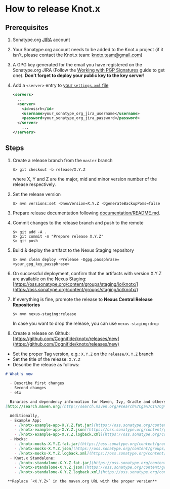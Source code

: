 # How to release Knot.x

## Prerequisites
1. Sonatype.org [JIRA](https://issues.sonatype.org/secure/Signup!default.jspa) account

2. Your Sonatype.org account needs to be added to the Knot.x project (if it isn't, please contact the Knot.x team: 
[knotx.team@gmail.com](email:knotx.team@gmail.com))

3. A GPG key generated for the email you have registered on the Sonatype.org JIRA 
(Follow the [Working with PGP Signatures](http://central.sonatype.org/pages/working-with-pgp-signatures.html) 
guide to get one). 
**Don't forget to deploy your public key to the key server!** 

4. Add a `<server>` entry to [your `settings.xml` file](https://maven.apache.org/settings.html#Introduction)
   ```xml
   <servers>
     ...
     <server>
       <id>ossrh</id>
       <username>your_sonatype_org_jira_username</username>
       <password>your_sonatype_org_jira_password</password>
     </server>
       ...
   </servers>    
   ```

## Steps

1. Create a release branch from the `master` branch

   ```
   $> git checkout -b release/X.Y.Z
   ```
   where X, Y and Z are the major, mid and minor version number of the release respectively.

2. Set the release version

   ```
   $> mvn versions:set -DnewVersion=X.Y.Z -DgenerateBackupPoms=false
   ```

3. Prepare release documentation following [documentation/README.md](https://github.com/Cognifide/knotx/blob/master/documentation/README.md).

4. Commit changes to the release branch and push to the remote

   ```
   $> git add -A .
   $> git commit -m "Prepare release X.Y.Z"
   $> git push
   ```

5. Build & deploy the artifact to the Nexus Staging repository

   ```
   $> mvn clean deploy -Prelease -Dgpg.passphrase=<your_gpg_key_passphrase>
   ```
   
6. On successful deployment, confirm that the artifacts with version X.Y.Z are available on the Nexus Staging:
[https://oss.sonatype.org/content/groups/staging/io/knotx/](https://oss.sonatype.org/content/groups/staging/io/knotx/)

7. If everything is fine, promote the release to **Nexus Central Release Repositories**

   ```
   $> mvn nexus-staging:release
   ```
   
   In case you want to drop the release, you can use `nexus-staging:drop`
   
8. Create a release on Github: [https://github.com/Cognifide/knotx/releases/new](https://github.com/Cognifide/knotx/releases/new)
  - Set the proper Tag version, e.g.: `X.Y.Z` on the `release/X.Y.Z` branch
  - Set the title of the release: `X.Y.Z`
  - Describe the release as follows:

   ```md
   # What's new
     
     - Describe first changes
     - Second changes
     - etx

     Binaries and dependency information for Maven, Ivy, Gradle and others can be found at 
  [http://search.maven.org](http://search.maven.org/#search%7Cga%7C1%7Cg%3A%22io.knotx%22%20AND%20v%3A<X.Y.Z>)
  
     Additionally, 
     - Example App:
       - [knotx-example-app-X.Y.Z.fat.jar](https://oss.sonatype.org/content/groups/public/io/knotx/knotx-example-app/X.Y.Z/knotx-example-app-X.Y.Z.fat.jar)
       - [knotx-example-app-X.Y.Z.json](https://oss.sonatype.org/content/groups/public/io/knotx/knotx-example-app/X.Y.Z/knotx-example-app-X.Y.Z.json)
       - [knotx-example-app-X.Y.Z.logback.xml](https://oss.sonatype.org/content/groups/public/io/knotx/knotx-example-app/X.Y.Z/knotx-example-app-X.Y.Z.logback.xml)
     - Mocks:
       - [knotx-mocks-X.Y.Z.fat.jar](https://oss.sonatype.org/content/groups/public/io/knotx/knotx-mocks/X.Y.Z/knotx-mocks-X.Y.Z.fat.jar)
       - [knotx-mocks-X.Y.Z.json](https://oss.sonatype.org/content/groups/public/io/knotx/knotx-mocks/X.Y.Z/knotx-mocks-X.Y.Z.json)
       - [knotx-mocks-X.Y.Z.logback.xml](https://oss.sonatype.org/content/groups/public/io/knotx/knotx-mocks/X.Y.Z/knotx-mocks-X.Y.Z.logback.xml)
     - Knot.x Standalone:
       - [knotx-standalone-X.Y.Z.fat.jar](https://oss.sonatype.org/content/groups/public/io/knotx/knotx-standalone/X.Y.Z/knotx-standalone-X.Y.Z.fat.jar)
       - [knotx-standalone-X.Y.Z.json](https://oss.sonatype.org/content/groups/public/io/knotx/knotx-standalone/X.Y.Z/knotx-standalone-X.Y.Z.json)
       - [knotx-standalone-X.Y.Z.logback.xml](https://oss.sonatype.org/content/groups/public/io/knotx/knotx-standalone/X.Y.Z/knotx-standalone-X.Y.Z.logback.xml)
   ```
   
     **Replace `<X.Y.Z>` in the maven.org URL with the proper version**

